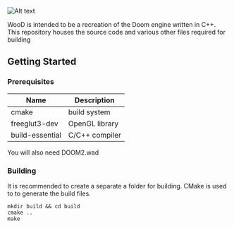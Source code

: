 ![Alt text](https://i.imgur.com/g6F8NX1.png)

WooD is intended to be a recreation of the Doom engine written in C++. This repository houses the source code and various other files required for building

## Getting Started
### Prerequisites
| Name            | Description    |
|-----------------|----------------|
| cmake           | build system   |
| freeglut3-dev   | OpenGL library |
| build-essential | C/C++ compiler |

You will also need DOOM2.wad

### Building
It is recommended to create a separate a folder for building. CMake is used to to generate the build files.

    mkdir build && cd build
    cmake ..
    make